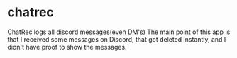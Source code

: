 # chatrec
ChatRec logs all discord messages(even DM's)
The main point of this app is that I received some messages on Discord, that got deleted instantly, and I didn't have proof to show the messages.
